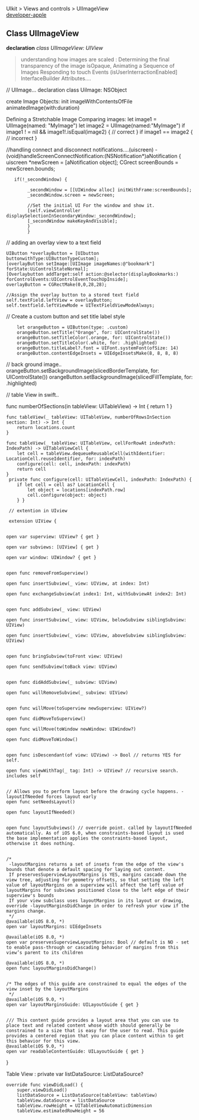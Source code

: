  UIkit > Views and controls > UIImageView  
 [developer-apple](https://developer.apple.com/documentation/uikit/uiimageview)
 ## Class UIImageView 
 
 **declaration**
 *class UIImageView: UIView*
 >understanding how images are scaled :
 Determining the final transparency of the image 
 isOpaque, 
 Animating a Sequence of Images 
 Responding to touch Events (isUserInterractionEnabled]
 InterfaceBuilder Attributes....
 
 // UIImage...
 declaration
 class UiImage: NSObject
 
 create Image Objects:
 init
 imageWithContentsOfFile
 animatedImage(with:duration) 
 
 Defining a Stretchable Image 
 Comparing images:
 let image1 = UIImage(named: "MyImage")
 let image2 = UIImage(named:"MyImage")
 if image1 ! = nil && image1!.isEqual(image2) {
         // correct
         }
         if image1 == image2 {
         // incorrect
         }
 
 
 //handling connect and disconnect notifications....(uiscreen)
 -(void)handleScreenConnectNotification:(NSNotification*)aNotification {
       uiscreen *newScreen = [aNotification object];
       CGrect screenBounds = newScreen.bounds;
       
       if(!_secondWindow) {
       
            _secondWindow = [[UIWindow alloc] initWithFrame:screenBounds];
            _secondWindow.screen = newScreen;
            
            //Set the initial UI For the window and show it.
            [self.viewController displaySelectionInSecondaryWindow:_secondWindow];
            [_secondWindow makeKeyAndVisible];
            }
            }
 
 
 // adding an overlay view to a text field
 
    UIButton *overlayButton = [UIbutton buttonwithType:UIButtonTypeCustom];
    [overlayButton setImage:[UIImage imageNames:@"bookmark"] forState:UiControlStateNormal];
    [Overlaybutton addTarget:self action:@selector(displayBookmarks:) forControlEvents:UIControlEventTouchUpInside];
    overlayButton = CGRectMake(0,0,28,28);
    
    //Assign the overlay button to a stored text field 
    self.textField.leftView = overlayButton;
    self.textfield.leftViewMode = UITextFieldViewModeAlways;
    
 
 // Create a custom button and set title label style
        
        let orangeButton = UIButton(type: .custom)
        orangeButton.setTitle("Orange", for: UIControlState())
        orangeButton.setTitleColor(.orange, for: UIControlState())
        orangeButton.setTitleColor(.white, for: .highlighted)
        orangeButton.titleLabel?.font = UIFont.systemFont(ofSize: 14)
        orangeButton.contentEdgeInsets = UIEdgeInsetsMake(8, 8, 8, 8)
// back ground image..
      orangeButton.setBackgroundImage(slicedBorderTemplate, for: UIControlState())
        orangeButton.setBackgroundImage(slicedFillTemplate, for: .highlighted)
        
        
 // table View in swift..
 
  func numberOfSections(in tableView: UITableView) -> Int {
        return 1
    }

    func tableView(_ tableView: UITableView, numberOfRowsInSection section: Int) -> Int {
        return locations.count
    }

    func tableView(_ tableView: UITableView, cellForRowAt indexPath: IndexPath) -> UITableViewCell {
        let cell = tableView.dequeueReusableCell(withIdentifier: LocationCell.reuseIdentifier, for: indexPath)
        configure(cell: cell, indexPath: indexPath)
        return cell
    }
     private func configure(cell: UITableViewCell, indexPath: IndexPath) {
        if let cell = cell as? LocationCell {
            let object = locations[indexPath.row]
            cell.configure(object: object)
        } }
        
     // extention in UIview
     
     extension UIView {

    
    open var superview: UIView? { get }

    open var subviews: [UIView] { get }

    open var window: UIWindow? { get }

    
    open func removeFromSuperview()

    open func insertSubview(_ view: UIView, at index: Int)

    open func exchangeSubview(at index1: Int, withSubviewAt index2: Int)

    
    open func addSubview(_ view: UIView)

    open func insertSubview(_ view: UIView, belowSubview siblingSubview: UIView)

    open func insertSubview(_ view: UIView, aboveSubview siblingSubview: UIView)

    
    open func bringSubview(toFront view: UIView)

    open func sendSubview(toBack view: UIView)

    
    open func didAddSubview(_ subview: UIView)

    open func willRemoveSubview(_ subview: UIView)

    
    open func willMove(toSuperview newSuperview: UIView?)

    open func didMoveToSuperview()

    open func willMove(toWindow newWindow: UIWindow?)

    open func didMoveToWindow()

    
    open func isDescendant(of view: UIView) -> Bool // returns YES for self.

    open func viewWithTag(_ tag: Int) -> UIView? // recursive search. includes self

    
    // Allows you to perform layout before the drawing cycle happens. -layoutIfNeeded forces layout early
    open func setNeedsLayout()

    open func layoutIfNeeded()

    
    open func layoutSubviews() // override point. called by layoutIfNeeded automatically. As of iOS 6.0, when constraints-based layout is used the base implementation applies the constraints-based layout, otherwise it does nothing.

    
    /*
     -layoutMargins returns a set of insets from the edge of the view's bounds that denote a default spacing for laying out content.
     If preservesSuperviewLayoutMargins is YES, margins cascade down the view tree, adjusting for geometry offsets, so that setting the left value of layoutMargins on a superview will affect the left value of layoutMargins for subviews positioned close to the left edge of their superview's bounds
     If your view subclass uses layoutMargins in its layout or drawing, override -layoutMarginsDidChange in order to refresh your view if the margins change.
     */
    @available(iOS 8.0, *)
    open var layoutMargins: UIEdgeInsets

    @available(iOS 8.0, *)
    open var preservesSuperviewLayoutMargins: Bool // default is NO - set to enable pass-through or cascading behavior of margins from this view’s parent to its children

    @available(iOS 8.0, *)
    open func layoutMarginsDidChange()

    
    /* The edges of this guide are constrained to equal the edges of the view inset by the layoutMargins
     */
    @available(iOS 9.0, *)
    open var layoutMarginsGuide: UILayoutGuide { get }

    
    /// This content guide provides a layout area that you can use to place text and related content whose width should generally be constrained to a size that is easy for the user to read. This guide provides a centered region that you can place content within to get this behavior for this view.
    @available(iOS 9.0, *)
    open var readableContentGuide: UILayoutGuide { get }
}

Table View :
 private var listDataSource: ListDataSource?

    override func viewDidLoad() {
        super.viewDidLoad()
        listDataSource = ListDataSource(tableView: tableView)
        tableView.dataSource = listDataSource
        tableView.rowHeight = UITableViewAutomaticDimension
        tableView.estimatedRowHeight = 56

 
 
        
